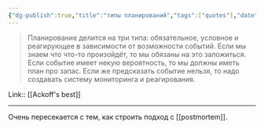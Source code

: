```yaml
---
{"dg-publish":true,"title":"типы планирований","tags":["quotes"],"date":"2023-01-19T09:12:06+04:00","modified_at":"2023-05-19T15:59:08+04:00","alias":"типы планирований","permalink":"/quotes/202301190912/","dgPassFrontmatter":true}
---
```



> Планирование делится на три типа: обязательное, условное и реагирующее в зависимости от возможности событий. Если мы знаем что что-то произойдёт, то мы обязаны на это заложиться. Если событие имеет некую вероятность, то мы должны иметь план про запас. Если же предсказать событие нельзя, то надо создавать систему мониторинга и реагирования.

Link:: [[Ackoff's best]]

---

Очень пересекается с тем, как строить подход с [[postmortem]].
